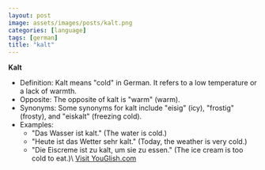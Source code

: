 ```yaml
---
layout: post
image: assets/images/posts/kalt.png
categories: [language]
tags: [german]
title: "kalt"
---
```


**Kalt**

- Definition: Kalt means "cold" in German. It refers to a low temperature or a lack of warmth. 
- Opposite: The opposite of kalt is "warm" (warm). 
- Synonyms: Some synonyms for kalt include "eisig" (icy), "frostig" (frosty), and "eiskalt" (freezing cold).
- Examples: 
  - "Das Wasser ist kalt." (The water is cold.)
  - "Heute ist das Wetter sehr kalt." (Today, the weather is very cold.)
  - "Die Eiscreme ist zu kalt, um sie zu essen." (The ice cream is too cold to eat.)\ <a id="yg-widget-0" class="youglish-widget" data-query="kalt" data-lang="german" data-components="8412" data-auto-start="0" data-bkg-color="theme_light" data-title="How%20to%20pronounce%20kalt%20in%20German"  rel="nofollow" href="https://youglish.com">Visit YouGlish.com</a><script async src="https://youglish.com/public/emb/widget.js" charset="utf-8"></script>